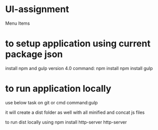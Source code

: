 # UI-assignment
Menu Items


# to setup application using current package json
install npm  and gulp version 4.0
command: npm install 
            npm install gulp

# to run application locally
use below task on git or cmd
    command:gulp


it will create a dist folder as well with all minified and concat js files

to run dist locally using npm install http-server
http-server

